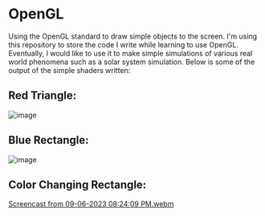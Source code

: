 # OpenGL

Using the OpenGL standard to draw simple objects to the screen. I'm using this repository to store the code I write while learning to use OpenGL. Eventually, I would like to use it to make simple simulations of various real world phenomena such as a solar system simulation.
Below is some of the output of the simple shaders written:

## Red Triangle:
![image](https://github.com/Zenny00/OpenGL/assets/99524099/18c16cde-2eb9-462d-beed-495b1dd13893)

## Blue Rectangle:
![image](https://github.com/Zenny00/OpenGL/assets/99524099/cf7b13bf-185d-489c-b4d0-ad93679d56af)

## Color Changing Rectangle: 
[Screencast from 09-06-2023 08:24:09 PM.webm](https://github.com/Zenny00/OpenGL/assets/99524099/2b75d04e-ddb1-4118-bd06-ad678a71078d)
